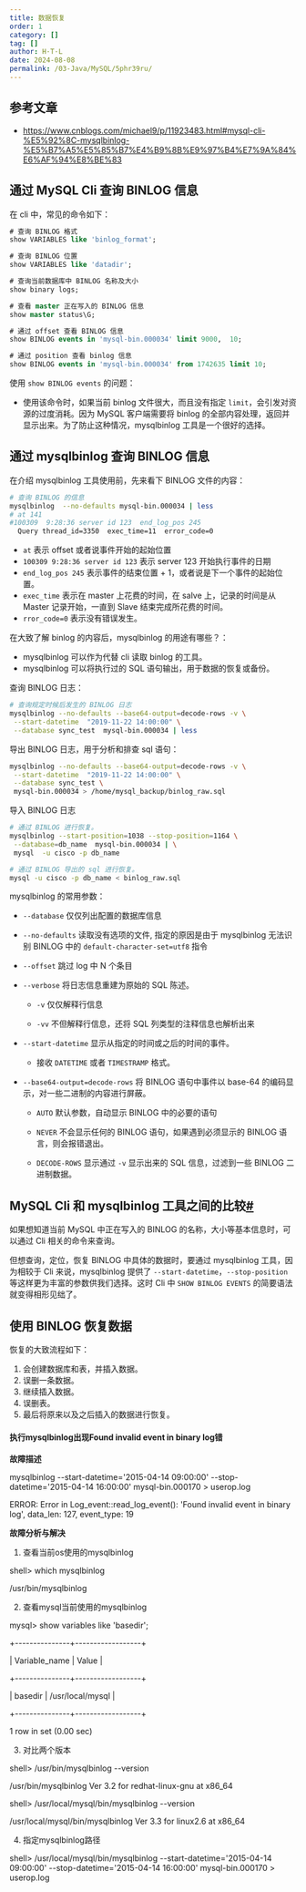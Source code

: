 ```yaml
---
title: 数据恢复
order: 1
category: []
tag: []
author: H·T·L
date: 2024-08-08
permalink: /03-Java/MySQL/5phr39ru/
---
```



## 参考文章
- https://www.cnblogs.com/michael9/p/11923483.html#mysql-cli-%E5%92%8C-mysqlbinlog-%E5%B7%A5%E5%85%B7%E4%B9%8B%E9%97%B4%E7%9A%84%E6%AF%94%E8%BE%83



## 通过 MySQL Cli 查询 BINLOG 信息

在 cli 中，常见的命令如下：

```sql
# 查询 BINLOG 格式
show VARIABLES like 'binlog_format';

# 查询 BINLOG 位置
show VARIABLES like 'datadir';

# 查询当前数据库中 BINLOG 名称及大小
show binary logs;

# 查看 master 正在写入的 BINLOG 信息
show master status\G;

# 通过 offset 查看 BINLOG 信息
show BINLOG events in 'mysql-bin.000034' limit 9000,  10;

# 通过 position 查看 binlog 信息
show BINLOG events in 'mysql-bin.000034' from 1742635 limit 10;
```

使用 `show BINLOG events` 的问题：

- 使用该命令时，如果当前 binlog 文件很大，而且没有指定 `limit`，会引发对资源的过度消耗。因为 MySQL 客户端需要将 binlog 的全部内容处理，返回并显示出来。为了防止这种情况，mysqlbinlog 工具是一个很好的选择。



## 通过 mysqlbinlog 查询 BINLOG 信息

在介绍 mysqlbinlog 工具使用前，先来看下 BINLOG 文件的内容：

```sh
# 查询 BINLOG 的信息
mysqlbinlog  --no-defaults mysql-bin.000034 | less
# at 141
#100309  9:28:36 server id 123  end_log_pos 245
  Query thread_id=3350  exec_time=11  error_code=0
```

- `at` 表示 offset 或者说事件开始的起始位置
- `100309 9:28:36 server id 123` 表示 server 123 开始执行事件的日期
- `end_log_pos 245` 表示事件的结束位置 + 1，或者说是下一个事件的起始位置。
- `exec_time` 表示在 master 上花费的时间，在 salve 上，记录的时间是从 Master 记录开始，一直到 Slave 结束完成所花费的时间。
- `rror_code=0` 表示没有错误发生。

在大致了解 binlog 的内容后，mysqlbinlog 的用途有哪些？：

- mysqlbinlog 可以作为代替 cli 读取 binlog 的工具。
- mysqlbinlog 可以将执行过的 SQL 语句输出，用于数据的恢复或备份。

查询 BINLOG 日志：

```sh
# 查询规定时候后发生的 BINLOG 日志
mysqlbinlog --no-defaults --base64-output=decode-rows -v \
 --start-datetime  "2019-11-22 14:00:00" \
 --database sync_test  mysql-bin.000034 | less
```

导出 BINLOG 日志，用于分析和排查 sql 语句：

```sh
mysqlbinlog --no-defaults --base64-output=decode-rows -v \
 --start-datetime  "2019-11-22 14:00:00" \
 --database sync_test \
 mysql-bin.000034 > /home/mysql_backup/binlog_raw.sql
```

导入 BINLOG 日志

```sh
# 通过 BINLOG 进行恢复。
mysqlbinlog --start-position=1038 --stop-position=1164 \
 --database=db_name  mysql-bin.000034 | \
 mysql  -u cisco -p db_name

# 通过 BINLOG 导出的 sql 进行恢复。
mysql -u cisco -p db_name < binlog_raw.sql
```

mysqlbinlog 的常用参数：

- `--database` 仅仅列出配置的数据库信息

- `--no-defaults` 读取没有选项的文件, 指定的原因是由于 mysqlbinlog 无法识别 BINLOG 中的 `default-character-set=utf8` 指令

- `--offset` 跳过 log 中 N 个条目

- `--verbose` 将日志信息重建为原始的 SQL 陈述。 
  - `-v` 仅仅解释行信息

  - `-vv` 不但解释行信息，还将 SQL 列类型的注释信息也解析出来

- `--start-datetime` 显示从指定的时间或之后的时间的事件。 
  - 接收 `DATETIME` 或者 `TIMESTRAMP` 格式。

- `--base64-output=decode-rows` 将 BINLOG 语句中事件以 base-64 的编码显示，对一些二进制的内容进行屏蔽。
  - `AUTO` 默认参数，自动显示 BINLOG 中的必要的语句

  - `NEVER` 不会显示任何的 BINLOG 语句，如果遇到必须显示的 BINLOG 语言，则会报错退出。

  - `DECODE-ROWS` 显示通过 `-v` 显示出来的 SQL 信息，过滤到一些 BINLOG 二进制数据。


## MySQL Cli 和 mysqlbinlog 工具之间的比较[#](https://www.cnblogs.com/michael9/p/11923483.html#mysql-cli-和-mysqlbinlog-工具之间的比较)

如果想知道当前 MySQL 中正在写入的 BINLOG 的名称，大小等基本信息时，可以通过 Cli 相关的命令来查询。

但想查询，定位，恢复 BINLOG 中具体的数据时，要通过 mysqlbinlog 工具，因为相较于 Cli 来说，mysqlbinlog 提供了 `--start-datetime`，`--stop-position` 等这样更为丰富的参数供我们选择。这时 Cli 中 `SHOW BINLOG EVENTS` 的简要语法就变得相形见绌了。



## 使用 BINLOG 恢复数据

恢复的大致流程如下：

1. 会创建数据库和表，并插入数据。
2. 误删一条数据。
3. 继续插入数据。
4. 误删表。
5. 最后将原来以及之后插入的数据进行恢复。



#### 执行mysqlbinlog出现Found invalid event in binary log错

**故障描述**

mysqlbinlog --start-datetime='2015-04-14 09:00:00' --stop-datetime='2015-04-14 16:00:00' mysql-bin.000170 > userop.log

ERROR: Error in Log_event::read_log_event(): 'Found invalid event in binary log', data_len: 127, event_type: 19

**故障分析与解决**

1. 查看当前os使用的mysqlbinlog

shell> which mysqlbinlog

/usr/bin/mysqlbinlog

2. 查看mysql当前使用的mysqlbinlog

mysql> show variables like 'basedir';

+---------------+------------------+

| Variable_name | Value |

+---------------+------------------+

| basedir | /usr/local/mysql |

+---------------+------------------+

1 row in set (0.00 sec)

3. 对比两个版本

shell> /usr/bin/mysqlbinlog --version

/usr/bin/mysqlbinlog Ver 3.2 for redhat-linux-gnu at x86_64

shell> /usr/local/mysql/bin/mysqlbinlog --version

/usr/local/mysql/bin/mysqlbinlog Ver 3.3 for linux2.6 at x86_64

4. 指定mysqlbinlog路径

shell> /usr/local/mysql/bin/mysqlbinlog --start-datetime='2015-04-14 09:00:00' --stop-datetime='2015-04-14 16:00:00' mysql-bin.000170 > userop.log















